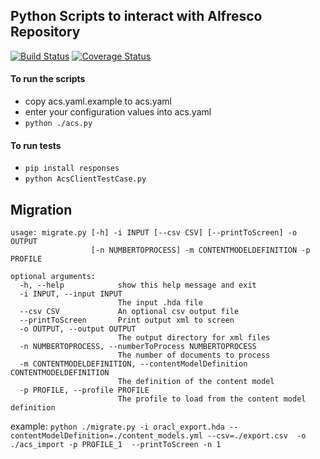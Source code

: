 ## Python Scripts to interact with Alfresco Repository
[![Build Status](https://travis-ci.org/uw-it-edm/acs-python-scripts.svg?branch=develop)](https://travis-ci.org/uw-it-edm/acs-python-scripts)
[![Coverage Status](https://coveralls.io/repos/github/uw-it-edm/acs-python-scripts/badge.svg?branch=develop)](https://coveralls.io/github/uw-it-edm/acs-python-scripts?branch=develop)

#### To run the scripts
* copy acs.yaml.example to acs.yaml
* enter your configuration values into acs.yaml
* `python ./acs.py`

#### To run tests 
* `pip install responses` 
* `python AcsClientTestCase.py`


## Migration
```
usage: migrate.py [-h] -i INPUT [--csv CSV] [--printToScreen] -o OUTPUT
                  [-n NUMBERTOPROCESS] -m CONTENTMODELDEFINITION -p PROFILE

optional arguments:
  -h, --help            show this help message and exit
  -i INPUT, --input INPUT
                        The input .hda file
  --csv CSV             An optional csv output file
  --printToScreen       Print output xml to screen
  -o OUTPUT, --output OUTPUT
                        The output directory for xml files
  -n NUMBERTOPROCESS, --numberToProcess NUMBERTOPROCESS
                        The number of documents to process
  -m CONTENTMODELDEFINITION, --contentModelDefinition CONTENTMODELDEFINITION
                        The definition of the content model
  -p PROFILE, --profile PROFILE
                        The profile to load from the content model definition
```

example: `python ./migrate.py -i oracl_export.hda --contentModelDefinition=./content_models.yml --csv=./export.csv  -o ./acs_import -p PROFILE_1  --printToScreen -n 1
`